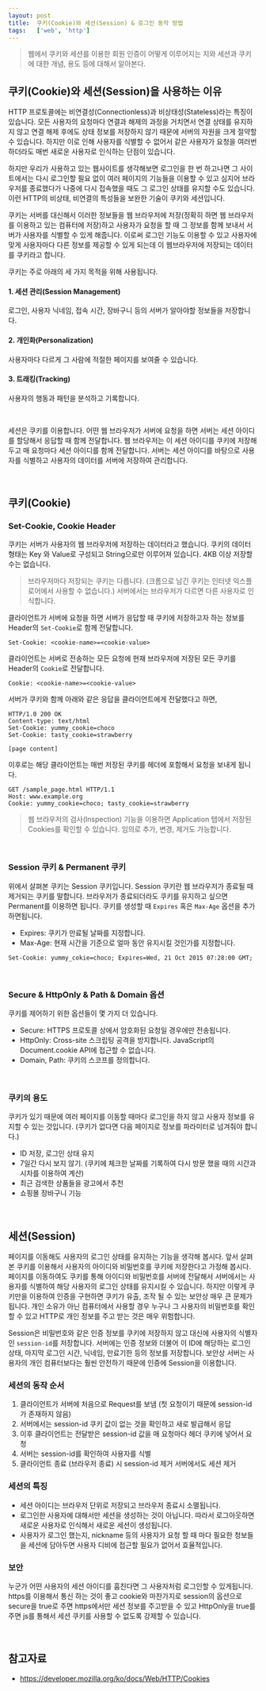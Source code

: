 ```yaml
---
layout: post
title:  쿠키(Cookie)와 세션(Session) & 로그인 동작 방법
tags:   ['web', 'http']
---
```


> 웹에서 쿠키와 세션를 이용한 회원 인증이 어떻게 이루어지는 지와 세션과 쿠키에 대한 개념, 용도 등에 대해서 알아본다.

## 쿠키(Cookie)와 세션(Session)을 사용하는 이유  
HTTP 프로토콜에는 비연결성(Connectionless)과 비상태성(Stateless)라는 특징이 있습니다. 모든 사용자의 요청마다 연결과 해제의 과정을 거치면서 연결 상태를 유지하지 않고 연결 해제 후에도 상태 정보를 저장하지 않기 때문에 서버의 자원을 크게 절약할 수 있습니다. 하지만 이로 인해 사용자를 식별할 수 없어서 같은 사용자가 요청을 여러번 하더라도 매번 새로운 사용자로 인식하는 단점이 있습니다.  

하지만 우리가 사용하고 있는 웹사이트를 생각해보면 로그인을 한 번 하고나면 그 사이트에서는 다시 로그인할 필요 없이 여러 페이지의 기능들을 이용할 수 있고 심지어 브라우저를 종료했다가 나중에 다시 접속했을 때도 그 로그인 상태를 유지할 수도 있습니다. 이런 HTTP의 비상태, 비연결의 특성들을 보완한 기술이 쿠키와 세션입니다.  

쿠키는 서버를 대신해서 이러한 정보들을 웹 브라우저에 저장(정확히 하면 웹 브라우저를 이용하고 있는 컴퓨터에 저장)하고 사용자가 요청을 할 때 그 정보를 함께 보내서 서버가 사용자를 식별할 수 있게 해줍니다. 이로써 로그인 기능도 이용할 수 있고 사용자에 맞게 사용자마다 다른 정보를 제공할 수 있게 되는데 이 웹브라우저에 저장되는 데이터를 쿠키라고 합니다.

쿠키는 주로 아래의 세 가지 목적을 위해 사용됩니다.

#### 1. 세션 관리(Session Management)  
로그인, 사용자 닉네임, 접속 시간, 장바구니 등의 서버가 알아야할 정보들을 저장합니다.  

#### 2. 개인화(Personalization)
사용자마다 다르게 그 사람에 적절한 페이지를 보여줄 수 있습니다.   

#### 3. 트래킹(Tracking)
사용자의 행동과 패턴을 분석하고 기록합니다.    

<br/>

세션은 쿠키를 이용합니다. 어떤 웹 브라우저가 서버에 요청을 하면 서버는 세션 아이디를 할당해서 응답할 때 함께 전달합니다. 웹 브라우저는 이 세션 아이디를 쿠키에 저장해두고 매 요청마다 세션 아이디를 함께 전달합니다. 서버는 세션 아이디를 바탕으로 사용자를 식별하고 사용자의 데이터를 서버에 저장하여 관리합니다.  

<br/>  

## 쿠키(Cookie)  

### Set-Cookie, Cookie Header   

쿠키는 서버가 사용자의 웹 브라우저에 저장하는 데이터라고 했습니다. 쿠키의 데이터 형태는 Key 와 Value로 구성되고 String으로만 이루어져 있습니다. 4KB 이상 저장할 수는 없습니다.  
> 브라우저마다 저장되는 쿠키는 다릅니다. (크롬으로 남긴 쿠키는 인터넷 익스플로어에서 사용할 수 없습니다.) 서버에서는 브라우저가 다르면 다른 사용자로 인식합니다.   

클라이언트가 서버에 요청을 하면 서버가 응답할 때 쿠키에 저장하고자 하는 정보를 Header의 `Set-Cookie`로 함께 전달합니다.   
```
Set-Cookie: <cookie-name>=<cookie-value>
```  

클라이언트는 서버로 전송하는 모든 요청에 현재 브라우저에 저장된 모든 쿠키를 Header의 `Cookie`로 전달합니다.  
```
Cookie: <cookie-name>=<cookie-value>
```  

서버가 쿠키와 함께 아래와 같은 응답을 클라이언트에게 전달했다고 하면,
```
HTTP/1.0 200 OK
Content-type: text/html
Set-Cookie: yummy_cookie=choco
Set-Cookie: tasty_cookie=strawberry

[page content]
```   

이후로는 해당 클라이언트는 매번 저장된 쿠키를 헤더에 포함해서 요청을 보내게 됩니다.  
```
GET /sample_page.html HTTP/1.1
Host: www.example.org
Cookie: yummy_cookie=choco; tasty_cookie=strawberry
```  

> 웹 브라우저의 검사(Inspection) 기능을 이용하면 Application 탭에서 저장된 Cookies를 확인할 수 있습니다. 임의로 추가, 변경, 제거도 가능합니다.    

<br/>  

### Session 쿠키 & Permanent 쿠키  

위에서 살펴본 쿠키는 Session 쿠키입니다. Session 쿠키란 웹 브라우저가 종료될 때 제거되는 쿠키를 말합니다. 브라우저가 종료되더라도 쿠키를 유지하고 싶으면 Permanent를 이용하면 됩니다. 쿠키를 생성할 때 `Expires` 혹은 `Max-Age` 옵션을 추가하면됩니다.  

- Expires: 쿠키가 만료될 날짜를 지정합니다.
- Max-Age: 현재 시간을 기준으로 얼마 동안 유지시킬 것인가를 지정합니다.  

```
Set-Cookie: yummy_cokie=choco; Expires=Wed, 21 Oct 2015 07:28:00 GMT;
```  

<br/>  

### Secure & HttpOnly & Path & Domain 옵션  

쿠키를 제어하기 위한 옵션들이 몇 가지 더 있습니다.

- Secure: HTTPS 프로토콜 상에서 암호화된 요청일 경우에만 전송됩니다.  
- HttpOnly: Cross-site 스크립팅 공격을 방지합니다. JavaScript의 Document.cookie API에 접근할 수 없습니다.  
- Domain, Path: 쿠키의 스코프를 정의합니다.

<br/>  

### 쿠키의 용도  

쿠키가 있기 때문에 여러 페이지를 이동할 때마다 로그인을 하지 않고 사용자 정보를 유지할 수 있는 것입니다.
(쿠키가 없다면 다음 페이지로 정보를 파라미터로 넘겨줘야 합니다.)

- ID 저장, 로그인 상태 유지
- 7일간 다시 보지 않기. (쿠키에 체크한 날짜를 기록하여 다시 방문 했을 때의 시간과 시차를 이용하여 계산)
- 최근 검색한 상품들을 광고에서 추천
- 쇼핑몰 장바구니 기능

<br/>  

## 세션(Session)
페이지를 이동해도 사용자의 로그인 상태를 유지하는 기능을 생각해 봅시다. 앞서 살펴본 쿠키를 이용해서 사용자의 아이디와 비밀번호를 쿠키에 저장한다고 가정해 봅시다. 페이지를 이동하여도 쿠키를 통해 아이디와 비밀번호를 서버에 전달해서 서버에서는 사용자를 식별하여 해당 사용자의 로그인 상태를 유지시킬 수 있습니다. 하지만 이렇게 쿠키만을 이용하여 인증을 구현하면 쿠키가 유출, 조작 될 수 있는 보안상 매우 큰 문제가 됩니다. 개인 소유가 아닌 컴퓨터에서 사용할 경우 누구나 그 사용자의 비밀번호를 확인할 수 있고 HTTP로 개인 정보를 주고 받는 것은 매우 위험합니다.

Session은 비밀번호와 같은 인증 정보를 쿠키에 저장하지 않고 대신에 사용자의 식별자인 `session-id`를 저장합니다. 서버에는 인증 정보와 더불어 이 ID에 해당하는 로그인 상태, 마지막 로그인 시간, 닉네임, 만료기한 등의 정보를 저장합니다. 보안상 서버는 사용자의 개인 컴퓨터보다는 훨씬 안전하기 때문에 인증에 Session을 이용합니다.  


### 세션의 동작 순서  
1. 클라이언트가 서버에 처음으로 Request를 보냄 (첫 요청이기 때문에 session-id가 존재하지 않음)
2. 서버에서는 session-id 쿠키 값이 없는 것을 확인하고 새로 발급해서 응답
3. 이후 클라이언트는 전달받은 session-id 값을 매 요청마다 헤더 쿠키에 넣어서 요청
4. 서버는 session-id를 확인하여 사용자를 식별
5. 클라이언트 종료 (브라우저 종료) 시 session-id 제거 서버에서도 세션 제거

### 세션의 특징  
- 세션 아이디는 브라우저 단위로 저장되고 브라우저 종료시 소멸됩니다.   
- 로그인한 사용자에 대해서만 세션을 생성하는 것이 아닙니다. 따라서 로그아웃하면 새로운 사용자로 인식해서 새로운 세션이 생성됩니다.  
- 사용자가 로그인 했는지, nickname 등의 사용자가 요청 할 때 마다 필요한 청보들을 세션에 담아두면 사용자 디비에 접근할 필요가 없어서 효율적입니다.  

### 보안  
누군가 어떤 사용자의 세션 아이디를 훔친다면 그 사용자처럼 로그인할 수 있게됩니다. https를 이용해서 통신 하는 것이 좋고 cookie와 마찬가지로 session의 옵션으로 secure을 true로 주면 https에서만 세션 정보를 주고받을 수 있고 HttpOnly을 true를 주면 js를 통해서 세션 쿠키를 사용할 수 없도록 강제할 수 있습니다.  

<br/>  

## 참고자료  
- https://developer.mozilla.org/ko/docs/Web/HTTP/Cookies
